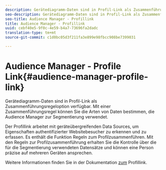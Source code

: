 ```yaml
---
description: Gerätediagramm-Daten sind in Profil-Link als Zusammenführungsregeloption verfügbar. Mit einer Zusammenführungsregel können Sie die Arten von Daten bestimmen, die Audience Manager zur Segmentierung verwendet.
seo-description: Gerätediagramm-Daten sind in Profil-Link als Zusammenführungsregeloption verfügbar. Mit einer Zusammenführungsregel können Sie die Arten von Daten bestimmen, die Audience Manager zur Segmentierung verwendet.
seo-title: Audience Manager - Profillink
title: Audience Manager - Profillink
uuid: cebf40e5-9f0c-4e59-b4a7-73696fa2dadc
translation-type: tm+mt
source-git-commit: c1d0bc05d3f211fa3e899e98fbcc908be7399031

---
```



# Audience Manager - Profile Link{#audience-manager-profile-link}

Gerätediagramm-Daten sind in Profil-Link als Zusammenführungsregeloption verfügbar. Mit einer Zusammenführungsregel können Sie die Arten von Daten bestimmen, die Audience Manager zur Segmentierung verwendet.

Der Profillink arbeitet mit geräteübergreifenden Data Sources, um Eigenschaften authentifizierter Websitebesucher zu erkennen und zu erfassen. Es enthält die Funktion Regeln zum Profilzusammenführen. Mit den Regeln zur Profilzusammenführung erhalten Sie die Kontrolle über die für die Segmentierung verwendeten Datensätze und können eine Person präzise auf mehreren Geräten ansprechen.

Weitere Informationen finden Sie in der Dokumentation [zum](https://marketing.adobe.com/resources/help/en_US/aam/profile-link-intro.html) Profillink.

